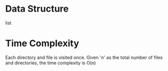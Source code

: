 # Data Structure
list

# Time Complexity
Each directory and file is visited once. Given 'n' as the total number of files and directories, the time complexity is O(n)